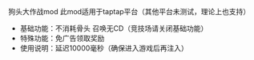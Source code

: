 狗头大作战mod
此mod适用于taptap平台（其他平台未测试，理论上也支持）
- 基础功能：不消耗骨头 召唤无CD（竞技场请关闭基础功能）
- 特殊功能：免广告领取奖励
- 使用说明：延迟10000毫秒（确保进入游戏后再注入）